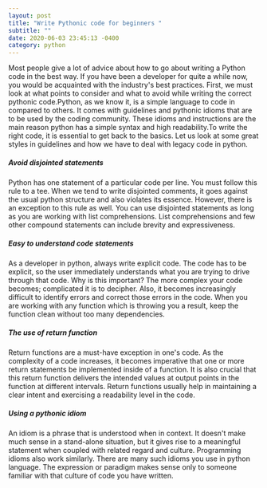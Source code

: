 ```yaml
---
layout: post
title: "Write Pythonic code for beginners "
subtitle: ""
date: 2020-06-03 23:45:13 -0400
category: python
---
```



Most people give a lot of advice about how to go about writing a Python code in the best way. If you have been a developer for quite a while now, you would be acquainted with the industry's best practices. First, we must look at what points to consider and what to avoid while writing the correct pythonic code.Python, as we know it, is a simple language to code in compared to others. It comes with guidelines and pythonic idioms that are to be used by the coding community. These idioms and instructions are the main reason python has a simple syntax and high readability.To write the right code, it is essential to get back to the basics. Let us look at some great styles in guidelines and how we have to deal with legacy code in python.

#####  Avoid disjointed statements

Python has one statement of a particular code per line. You must follow this rule to a tee. When we tend to write disjointed comments, it goes against the usual python structure and also violates its essence. However, there is an exception to this rule as well. You can use disjointed statements as long as you are working with list comprehensions. List comprehensions and few other compound statements can include brevity and expressiveness.

#####  Easy to understand code statements

As a developer in python, always write explicit code. The code has to be explicit, so the user immediately understands what you are trying to drive through that code. Why is this important? The more complex your code becomes; complicated it is to decipher. Also, it becomes increasingly difficult to identify errors and correct those errors in the code. When you are working with any function which is throwing you a result, keep the function clean without too many dependencies.

#####  The use of return function

Return functions are a must-have exception in one's code. As the complexity of a code increases, it becomes imperative that one or more return statements be implemented inside of a function. It is also crucial that this return function delivers the intended values at output points in the function at different intervals. Return functions usually help in maintaining a clear intent and exercising a readability level in the code.

#####  Using a pythonic idiom

An idiom is a phrase that is understood when in context. It doesn't make much sense in a stand-alone situation, but it gives rise to a meaningful statement when coupled with related regard and culture. Programming idioms also work similarly. There are many such idioms you use in python language. The expression or paradigm makes sense only to someone familiar with that culture of code you have written.


